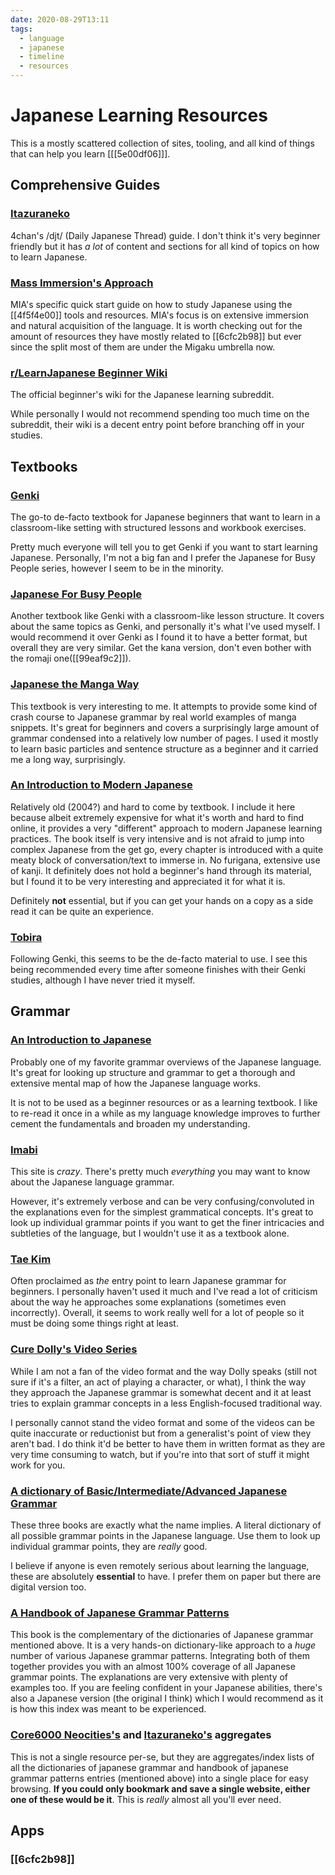 ```yaml
---
date: 2020-08-29T13:11
tags:
  - language
  - japanese
  - timeline
  - resources
---
```


# Japanese Learning Resources

This is a mostly scattered collection of sites, tooling, and all kind of things
that can help you learn [[[5e00df06]]].

## Comprehensive Guides

### [Itazuraneko](https://itazuraneko.neocities.org/)

4chan's /djt/ (Daily Japanese Thread) guide. I don't think it's very
beginner friendly but it has *a lot* of content and sections for all kind of
topics on how to learn Japanese.

### [Mass Immersion's Approach](https://massimmersionapproach.com/table-of-contents/stage-1/jp-quickstart-guide/)

MIA's specific quick start guide on how to study Japanese using the
[[4f5f4e00]] tools and resources. MIA's focus is on extensive immersion and
natural acquisition of the language. It is worth checking out for the amount of
resources they have mostly related to [[6cfc2b98]] but ever since the split
most of them are under the Migaku umbrella now.

### [r/LearnJapanese Beginner Wiki](https://www.reddit.com/r/LearnJapanese/wiki/index/startersguide)

The official beginner's wiki for the Japanese learning subreddit.

While personally I would not recommend spending too much time on the subreddit,
their wiki is a decent entry point before branching off in your studies.

## Textbooks

### [Genki](http://genki.japantimes.co.jp/index_en)

The go-to de-facto textbook for Japanese beginners that want to learn in a
classroom-like setting with structured lessons and workbook exercises.

Pretty much everyone will tell you to get Genki if you want to start learning
Japanese. Personally, I'm not a big fan and I prefer the Japanese for Busy
People series, however I seem to be in the minority.

### [Japanese For Busy People](https://www.ajalt.org/english/textbooks/japanese_for_busy_people.html)

Another textbook like Genki with a classroom-like lesson structure. It covers
about the same topics as Genki, and personally it's what I've used myself. I
would recommend it over Genki as I found it to have a better format, but overall
they are very similar. Get the kana version, don't even bother with the romaji
one([[99eaf9c2]]).

### [Japanese the Manga Way](https://www.tofugu.com/reviews/japanese-the-manga-way/)

This textbook is very interesting to me. It attempts to provide some kind of
crash course to Japanese grammar by real world examples of manga snippets.
It's great for beginners and covers a surprisingly large amount of grammar
condensed into a relatively low number of pages. I used it mostly to learn
basic particles and sentence structure as a beginner and it carried me a long
way, surprisingly.

### [An Introduction to Modern Japanese](https://books.google.co.jp/books/about/An_Introduction_to_Modern_Japanese_Volum.html?id=Gu3k3eiOXWAC&redir_esc=y)

Relatively old (2004?) and hard to come by textbook. I include it here because
albeit extremely expensive for what it's worth and hard to find online, it
provides a very "different" approach to modern Japanese learning practices.
The book itself is very intensive and is not afraid to jump into complex
Japanese from the get go, every chapter is introduced with a quite meaty
block of conversation/text to immerse in. No furigana, extensive use of kanji.
It definitely does not hold a beginner's hand through its material, but I found
it to be very interesting and appreciated it for what it is.

Definitely **not** essential, but if you can get your hands on a copy as a side
read it can be quite an experience.

### [Tobira](http://tobiraweb.9640.jp/introduction/%e3%80%8e%e3%81%a8%e3%81%b3%e3%82%89%e3%80%8f%e3%81%ae%e7%89%b9%e5%be%b4/)

Following Genki, this seems to be the de-facto material to use. I see this being
recommended every time after someone finishes with their Genki studies, although
I have never tried it myself.

## Grammar

### [An Introduction to Japanese](https://pomax.github.io/nrGrammar/)

Probably one of my favorite grammar overviews of the Japanese language.
It's great for looking up structure and grammar to get a thorough and
extensive mental map of how the Japanese language works.

It is not to be used as a beginner resources or as a learning textbook. I like
to re-read it once in a while as my language knowledge improves to further
cement the fundamentals and broaden my understanding.


### [Imabi](https://www.imabi.net/)

This site is *crazy*. There's pretty much *everything* you may want to know
about the Japanese language grammar.

However, it's extremely verbose and can be very confusing/convoluted in the
explanations even for the simplest grammatical concepts. It's great to look up
individual grammar points if you want to get the finer intricacies and
subtleties of the language, but I wouldn't use it as a textbook alone.

### [Tae Kim](http://www.guidetojapanese.org/learn/)

Often proclaimed as *the* entry point to learn Japanese grammar for beginners.
I personally haven't used it much and I've read a lot of criticism about the way
he approaches some explanations (sometimes even incorrectly). Overall, it seems
to work really well for a lot of people so it must be doing some things right at
least.

### [Cure Dolly's Video Series](https://www.youtube.com/channel/UCkdmU8hGK4Fg3LghTVtKltQ)

While I am not a fan of the video format and the way Dolly speaks (still not
sure if it's a filter, an act of playing a character, or what), I think the
way they approach the Japanese grammar is somewhat decent and it at least tries
to explain grammar concepts in a less English-focused traditional way.

I personally cannot stand the video format and some of the videos can be quite
inaccurate or reductionist but from a generalist's point of view they aren't
bad. I do think it'd be better to have them in written format as they are very
time consuming to watch, but if you're into that sort of stuff it might work for
you.

### [A dictionary of Basic/Intermediate/Advanced Japanese Grammar](https://www.tofugu.com/reviews/dictionary-of-basic-japanese-grammar/)

These three books are exactly what the name implies. A literal dictionary of all
possible grammar points in the Japanese language. Use them to look up individual
grammar points, they are *really* good.

I believe if anyone is even remotely serious about learning the language, these
are absolutely **essential** to have. I prefer them on paper but there are
digital version too.

### [A Handbook of Japanese Grammar Patterns](https://www.amazon.com/Handbook-Japanese-Patterns-Teachers-Learners/dp/4874246788)

This book is the complementary of the dictionaries of Japanese grammar mentioned
above. It is a very hands-on dictionary-like approach to a *huge* number of
various Japanese grammar patterns. Integrating both of them together provides
you with an almost 100% coverage of all Japanese grammar points. The
explanations are very extensive with plenty of examples too.
If you are feeling confident in your Japanese abilities, there's also a Japanese
version (the original I think) which I would recommend as it is how this index
was meant to be experienced.

### [Core6000 Neocities's](https://core6000.neocities.org/) and [Itazuraneko's](https://itazuraneko.neocities.org/grammar/masterreference.html) aggregates

This is not a single resource per-se, but they are aggregates/index lists of
all the dictionaries of japanese grammar and handbook of japanese grammar
patterns entries (mentioned above) into a single place for easy browsing. **If
you could only bookmark and save a single website, either one of these would be
it**. This is *really* almost all you'll ever need.

## Apps

### [[6cfc2b98]]
